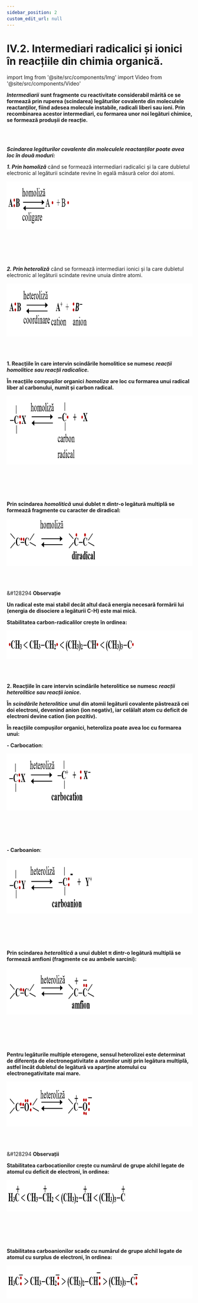 ```yaml
---
sidebar_position: 2
custom_edit_url: null
---
```


# IV.2. Intermediari radicalici și ionici în reacțiile din chimia organică.


import Img from '@site/src/components/Img'
import Video from '@site/src/components/Video'





<div class="alert alert--primary" role="alert">

***Intermediarii*** **sunt fragmente cu reactivitate considerabil mărită ce se formează prin ruperea (scindarea) legăturilor covalente din moleculele reactanților, fiind adesea molecule instabile, radicali liberi sau ioni. Prin recombinarea acestor intermediari, cu formarea unor noi legături chimice, se formează produșii de reacție.**



</div>


<br></br>

<div class="alert alert--primary" role="alert">

***Scindarea legăturilor covalente din moleculele reactanților poate avea loc în două moduri:***

***1. Prin homoliză*** când se formează intermediari radicalici și la care dubletul electronic al legăturii scindate revine în egală măsură celor doi atomi.


<Img className="img-responsive4" src="chimie/clasa12/capitolul4/IV-2-intermediari-radicali-si-ionici-in-reactiile-din-chimia-organica-poza1-scindarea-legaturilor-covalente-prin-homoliza.png" width="1000" height="130" lazy={false} />

<br></br>
<br></br>

***2. Prin heteroliză*** când se formează intermediari ionici și la care dubletul electronic al legăturii scindate revine unuia dintre atomi.


<Img className="img-responsive4" src="chimie/clasa12/capitolul4/IV-2-intermediari-radicali-si-ionici-in-reactiile-din-chimia-organica-poza2-scindarea-legaturilor-covalente-prin-heteroliza.png" width="1000" height="144" lazy={false} />



</div>



<br></br>

<div class="alert alert--primary" role="alert">

**1. Reacțiile în care intervin scindările homolitice se numesc** ***reacții homolitice sau reacții radicalice.***

**În reacțiile compușilor organici** ***homoliza*** **are loc cu formarea unui radical liber al carbonului, numit și carbon radical.**


<Img className="img-responsive4" src="chimie/clasa12/capitolul4/IV-2-intermediari-radicali-si-ionici-in-reactiile-din-chimia-organica-poza3-reactii-homolitice.png" width="1000" height="186" lazy={false} />

<br></br>
<br></br>

**Prin scindarea** ***homolitică*** **unui dublet π dintr-o legătură multiplă se formează fragmente cu caracter de diradical:**



<Img className="img-responsive4" src="chimie/clasa12/capitolul4/IV-2-intermediari-radicali-si-ionici-in-reactiile-din-chimia-organica-poza4-formarea-de-fragmente-diradical.png" width="1000" height="129" lazy={false} />





</div>


<br></br>


<div class="alert alert--secondary" role="alert">

&#128294 **Observație**

**Un radical este mai stabil decât altul dacă energia necesară formării lui (energia de disociere a legăturii C-H) este mai mică.** 

**Stabilitatea carbon-radicalilor crește în ordinea:**



<Img className="img-responsive4" src="chimie/clasa12/capitolul4/IV-2-intermediari-radicali-si-ionici-in-reactiile-din-chimia-organica-poza5-stabilitatea-carbon-radicalilor.png" width="1000" height="77" />






</div>


<br></br>


<div class="alert alert--primary" role="alert">

**2. Reacțiile în care intervin scindările heterolitice se numesc** ***reacții heterolitice sau reacții ionice.***

**În** ***scindările heterolitice*** **unul din atomii legăturii covalente păstrează cei doi electroni, devenind anion (ion negativ), iar celălalt atom cu deficit de electroni devine cation (ion pozitiv).**

**În reacțiile compușilor organici, heteroliza poate avea loc cu formarea unui:**

**- Carbocation**:



<Img className="img-responsive4" src="chimie/clasa12/capitolul4/IV-2-intermediari-radicali-si-ionici-in-reactiile-din-chimia-organica-poza6-reactii-heterolitice-cu-formarea-unui-carbocation.png" width="1000" height="154" />

<br></br>
<br></br>


**- Carboanion**:

<Img className="img-responsive4" src="chimie/clasa12/capitolul4/IV-2-intermediari-radicali-si-ionici-in-reactiile-din-chimia-organica-poza7-reactii-heterolitice-cu-formarea-unui-carboanion.png" width="1000" height="149" />

<br></br>
<br></br>



**Prin scindarea** ***heterolitică*** **a unui dublet π dintr-o legătură multiplă se formează amfioni (fragmente ce au ambele sarcini):**


<Img className="img-responsive4" src="chimie/clasa12/capitolul4/IV-2-intermediari-radicali-si-ionici-in-reactiile-din-chimia-organica-poza8-reactii-heterolitice-cu-formarea-unui-amfion.png" width="1000" height="129" />

<br></br>
<br></br>

**Pentru legăturile multiple eterogene, sensul heterolizei este determinat de diferența de electronegativitate a atomilor uniți prin legătura multiplă, astfel încât dubletul de legătură va aparține atomului cu electronegativitate mai mare.** 



<Img className="img-responsive4" src="chimie/clasa12/capitolul4/IV-2-intermediari-radicali-si-ionici-in-reactiile-din-chimia-organica-poza9-sensul-heterolizei.png" width="1000" height="123" />




</div>




<br></br>

<div class="alert alert--secondary" role="alert">

&#128294 **Observații**

**Stabilitatea carbocationilor crește cu numărul de grupe alchil legate de atomul cu deficit de electroni, în ordinea:**

<Img className="img-responsive4" src="chimie/clasa12/capitolul4/IV-2-intermediari-radicali-si-ionici-in-reactiile-din-chimia-organica-poza10-stabilitatea-carbocationilor.png" width="1000" height="85" />

<br></br>
<br></br>

**Stabilitatea carboanionilor scade cu numărul de grupe alchil legate de atomul cu surplus de electroni, în ordinea:**


<Img className="img-responsive4" src="chimie/clasa12/capitolul4/IV-2-intermediari-radicali-si-ionici-in-reactiile-din-chimia-organica-poza11-stabilitatea-carboanionilor.png" width="1000" height="89" />



</div>


